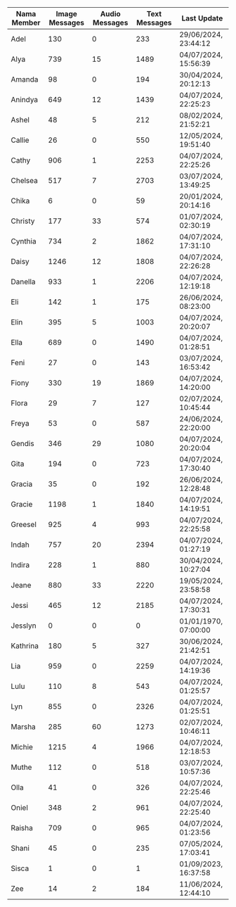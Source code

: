 | Nama Member | Image Messages | Audio Messages | Text Messages | Last Update |
| ------ | -------------- | -------------- | ------------- | ------------ |
| Adel | 130 | 0 | 233 | 29/06/2024, 23:44:12 |
| Alya | 739 | 15 | 1489 | 04/07/2024, 15:56:39 |
| Amanda | 98 | 0 | 194 | 30/04/2024, 20:12:13 |
| Anindya | 649 | 12 | 1439 | 04/07/2024, 22:25:23 |
| Ashel | 48 | 5 | 212 | 08/02/2024, 21:52:21 |
| Callie | 26 | 0 | 550 | 12/05/2024, 19:51:40 |
| Cathy | 906 | 1 | 2253 | 04/07/2024, 22:25:26 |
| Chelsea | 517 | 7 | 2703 | 03/07/2024, 13:49:25 |
| Chika | 6 | 0 | 59 | 20/01/2024, 20:14:16 |
| Christy | 177 | 33 | 574 | 01/07/2024, 02:30:19 |
| Cynthia | 734 | 2 | 1862 | 04/07/2024, 17:31:10 |
| Daisy | 1246 | 12 | 1808 | 04/07/2024, 22:26:28 |
| Danella | 933 | 1 | 2206 | 04/07/2024, 12:19:18 |
| Eli | 142 | 1 | 175 | 26/06/2024, 08:23:00 |
| Elin | 395 | 5 | 1003 | 04/07/2024, 20:20:07 |
| Ella | 689 | 0 | 1490 | 04/07/2024, 01:28:51 |
| Feni | 27 | 0 | 143 | 03/07/2024, 16:53:42 |
| Fiony | 330 | 19 | 1869 | 04/07/2024, 14:20:00 |
| Flora | 29 | 7 | 127 | 02/07/2024, 10:45:44 |
| Freya | 53 | 0 | 587 | 24/06/2024, 22:20:00 |
| Gendis | 346 | 29 | 1080 | 04/07/2024, 20:20:04 |
| Gita | 194 | 0 | 723 | 04/07/2024, 17:30:40 |
| Gracia | 35 | 0 | 192 | 26/06/2024, 12:28:48 |
| Gracie | 1198 | 1 | 1840 | 04/07/2024, 14:19:51 |
| Greesel | 925 | 4 | 993 | 04/07/2024, 22:25:58 |
| Indah | 757 | 20 | 2394 | 04/07/2024, 01:27:19 |
| Indira | 228 | 1 | 880 | 30/04/2024, 10:27:04 |
| Jeane | 880 | 33 | 2220 | 19/05/2024, 23:58:58 |
| Jessi | 465 | 12 | 2185 | 04/07/2024, 17:30:31 |
| Jesslyn | 0 | 0 | 0 | 01/01/1970, 07:00:00 |
| Kathrina | 180 | 5 | 327 | 30/06/2024, 21:42:51 |
| Lia | 959 | 0 | 2259 | 04/07/2024, 14:19:36 |
| Lulu | 110 | 8 | 543 | 04/07/2024, 01:25:57 |
| Lyn | 855 | 0 | 2326 | 04/07/2024, 01:25:51 |
| Marsha | 285 | 60 | 1273 | 02/07/2024, 10:46:11 |
| Michie | 1215 | 4 | 1966 | 04/07/2024, 12:18:53 |
| Muthe | 112 | 0 | 518 | 03/07/2024, 10:57:36 |
| Olla | 41 | 0 | 326 | 04/07/2024, 22:25:46 |
| Oniel | 348 | 2 | 961 | 04/07/2024, 22:25:40 |
| Raisha | 709 | 0 | 965 | 04/07/2024, 01:23:56 |
| Shani | 45 | 0 | 235 | 07/05/2024, 17:03:41 |
| Sisca | 1 | 0 | 1 | 01/09/2023, 16:37:58 |
| Zee | 14 | 2 | 184 | 11/06/2024, 12:44:10 |
